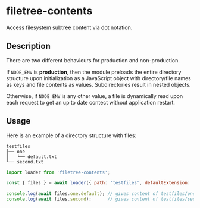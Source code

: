 # filetree-contents

Access filesystem subtree content via dot notation.

## Description

There are two different behaviours for production and non-production.

If `NODE_ENV` is **production**, then the module preloads the entire
directory structure upon initialization as a JavaScript object with
directory/file names as keys and file contents as
values. Subdirectories result in nested objects.

Otherwise, if `NODE_ENV` is any other value, a file is dynamically
read upon each request to get an up to date contect without
application restart.

## Usage

Here is an example of a directory structure with files:

```
testfiles
├── one
│   └── default.txt
└── second.txt
```

```js
import loader from 'filetree-contents';

const { files } = await loader({ path: 'testfiles', defaultExtension: '.txt' });

console.log(await files.one.default); // gives content of testfiles/one/default.txt
console.log(await files.second);      // gives content of testfiles/second.txt
```
